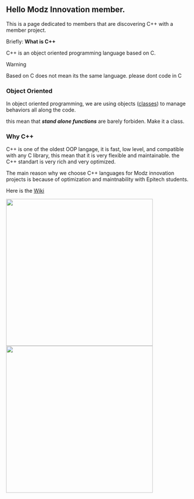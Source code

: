 ## Hello Modz Innovation member.

This is a page dedicated to members that are discovering C++ with a member project.

Briefly: **What is C++**

C++ is an object oriented programming language based on C.

> [!WARNING]
> Based on C does not mean its the same language. please dont code in C

### Object Oriented

In object oriented programming, we are using objects ([classes](https://github.com/Modz-Innovation/Cpp-cheat-sheet/wiki/What-is-a-class)) to manage behaviors all along the code.

this mean that ***stand alone functions*** are barely forbiden. Make it a class.

### Why C++

C++ is one of the oldest OOP langage, it is fast, low level, and compatible with any C library,
this mean that it is very flexible and maintainable. the C++ standart is very rich and very optimized.

The main reason why we choose C++ languages for Modz innovation projects is because of optimization and maintnability with Epitech students.

Here is the [Wiki]()

<img src="https://pbs.twimg.com/profile_images/1907067486324809728/oCX3IQ0A_400x400.jpg" width="400" height="400"/><img src="https://encrypted-tbn0.gstatic.com/images?q=tbn:ANd9GcQd6oCO52k6x5PDWGXOxRLop41ThoOIy54m7w&s" width="400" height="400"/>

